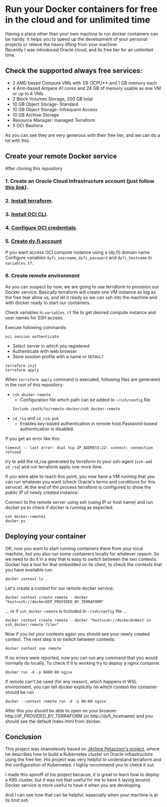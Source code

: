 # Run your Docker containers for free in the cloud and for unlimited time

Having a place other than your own machine to run docker containers can be handy.
It helps you to speed up the development of your personal projects or relieve the
heavy lifting from your machine.  
Recently I was introduced Oracle cloud, and its free tier for an unlimited time.

## Check the supported always free services:

- 2 AMD based Compute VMs with 1/8 OCPU** and 1 GB memory each
- 4 Arm-based Ampere A1 cores and 24 GB of memory usable as one VM or up to 4 VMs
- 2 Block Volumes Storage, 200 GB total
- 10 GB Object Storage - Standard
- 10 GB Object Storage - Infrequent Access
- 10 GB Archive Storage
- Resource Manager: managed Terraform
- 5 OCI Bastions

As you can see they are very generous with their free tier, and we can do a lot
with this.

## Create your remote Docker service

After cloning this repository

### 1. Create an Oracle Cloud Infrastructure account (just follow [this link](https://signup.cloud.oracle.com/)).

### 2. [Install terraform](https://learn.hashicorp.com/tutorials/terraform/install-cli?in=terraform/oci-get-started).

### 3. [Install OCI CLI](https://docs.oracle.com/en-us/iaas/Content/API/SDKDocs/cliinstall.htm).

### 4. [Configure OCI credentials](https://learn.hashicorp.com/tutorials/terraform/oci-build?in=terraform/oci-get-started).

### 5. [Create dy.fi account](https://dy.fi)

If you want access OCI compute instance using a (dy.fi) domain name
Configure variables `dyfi_username`, `dyfi_password` and `dyfi_hostname` in `variables.tf`.

### 6. Create remote environment

As you can suspect by now, we are going to use terraform to provision our Docker service. Basically terraform will create one VM instance as big as the free tear allow us, and let it ready so we can ssh into the machine and with docker ready to start our containers.  

Check variables in `variables.tf` file to get desired compute instance and user names for SSH access.

Execute following commands:

```
oci session authenticate
```

- Select server in which you registered
- Authenticate with web browser
- Store session profile with a name or `DEFAULT`

```
terraform init
terraform apply
```

When `terraform apply` command is executed, following files are generated in the root of this repository:
- `ssh_docker-remote`
    - Configuration file which path can be added to `~/ssh/config` file
    ```
    Include /path/to/remote-docker/ssh_docker-remote
    ```
- `id_rsa` and `id_rsa.pub`
    - Enables key-based authentication in remote host.Password-based authentication is disabled.

If you get an error like this:

```
timeout -- last error: dial tcp IP_ADDRESS:22: connect: connection refused
```

try to add the id_rsa generated by terraform to your ssh-agent (`ssh-add id_rsa`) and run terraform apply one more time.  

If you were able to reach this point, you now have a VM running that you can run whatever you want (check Oracle's terms and conditions for this service). At the end of the process terraform is configured to show the public IP of newly created instance.

Connect to the remote server using ssh (using IP or host name) and run docker ps to check if docker is running as expected.

```
ssh docker-remote1
docker ps
```

## Deploying your container

OK, now you want to start running containers there from your local machine, but you also run some containers locally for whatever reason.
So we need to do it in a way that is easy to switch between the two contexts.
Docker has a tool for that embedded on its client, to check the contexts that you have available run:

```
docker context ls 
```

Let's create a context for our remote docker service:

```
docker context create remote --docker "host=ssh://docker@IP_PROVIDED_BY_TERRAFORM"
```

... or if `ssh_docker-remote` is Included in `~/ssh/config` file ...

```
docker context create remote --docker "host=ssh://docker@<Host in ssh_docker-remote file>"
```


Now if you list your contexts again you should see your newly created context. The next step is to switch between contexts:

```
docker context use remote
```

If no errors were reported, now you can run any command that you would normally do locally. To check if it is working try to deploy a nginx container.

```
docker run -d -p 8080:80 nginx 
```
If remote can't be used (for any reason), which happens in WSL environment, you can tell docker explicitly on which context the container should be run.

```
docker --context remote run -d -p 80:80 nginx
```

After this you should be able to open on your browser: http://IP_PROVIDED_BY_TERRAFORM (or http://dyfi_hostname) and you should see the default index.html from docker.

## Conclusion

This project was shamelessly based on [Jérôme Petazzoni's project](https://github.com/jpetazzo/ampernetacle), where he describes how to build a Kubernetes cluster on Oracle infrastructure using the free tier. His project was very helpful to understand terraform and the configuration of Kubernetes. I highly recommend you to check it out.  

I made this spinoff of his project because, it is great to learn how to deploy a K8S cluster, but it was not that useful for me to have it laying around. Docker service is more useful to have it when you are developing.  

And I can see how that can be helpful, especially when your machine is at its limit.ssh
